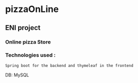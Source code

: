# pizzaOnLine

## ENI project

### Online pizza Store

###  Technologies used : 
```
Spring boot for the backend and thymeleaf in the frontend
```
DB: MySQL

